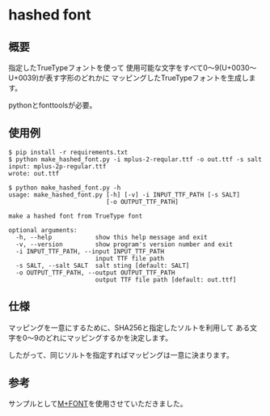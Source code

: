 # hashed font

## 概要

指定したTrueTypeフォントを使って
使用可能な文字をすべて0〜9(U+0030〜U+0039)が表す字形のどれかに
マッピングしたTrueTypeフォントを生成します。

pythonとfonttoolsが必要。

## 使用例

```
$ pip install -r requirements.txt
$ python make_hashed_font.py -i mplus-2-reqular.ttf -o out.ttf -s salt
input: mplus-2p-regular.ttf
wrote: out.ttf
```

```
$ python make_hashed_font.py -h
usage: make_hashed_font.py [-h] [-v] -i INPUT_TTF_PATH [-s SALT]
                           [-o OUTPUT_TTF_PATH]

make a hashed font from TrueType font

optional arguments:
  -h, --help            show this help message and exit
  -v, --version         show program's version number and exit
  -i INPUT_TTF_PATH, --input INPUT_TTF_PATH
                        input TTF file path
  -s SALT, --salt SALT  salt sting [default: SALT]
  -o OUTPUT_TTF_PATH, --output OUTPUT_TTF_PATH
                        output TTF file path [default: out.ttf]
```

## 仕様

マッピングを一意にするために、SHA256と指定したソルトを利用して
ある文字を0〜9のどれにマッピングするかを決定します。

したがって、同じソルトを指定すればマッピングは一意に決まります。

## 参考

サンプルとして[M+FONT](http://mplus-fonts.osdn.jp)を使用させていただきました。
